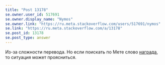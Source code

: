 ```yaml
---
title: "Post 13178"
se.owner.user_id: 517691
se.owner.display_name: "Nymos"
se.owner.link: "https://ru.meta.stackoverflow.com/users/517691/nymos"
se.link: "https://ru.meta.stackoverflow.com/a/13178"
se.post_id: 13178
se.post_type: answer
---
```

<p>Из-за сложности перевода. Но если поискать по Мете слово <a href="https://ru.meta.stackoverflow.com/search?q=%D0%BD%D0%B0%D0%B3%D1%80%D0%B0%D0%B4%D0%B0">награда</a>, то ситуация может проясниться.</p>
